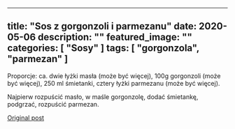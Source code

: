 
---
title: "Sos z gorgonzoli i parmezanu"
date: 2020-05-06
description: ""
featured_image: ""
categories: [ "Sosy" ]
tags: [ "gorgonzola", "parmezan" ]
---

<!-- Number 35 -->

Proporcje: ca. dwie łyżki masła (może być więcej), 100g gorgonzoli (może być więcej), 250 ml śmietanki, cztery łyżki parmezanu (może być więcej).

Najpierw rozpuścić masło, w maśle gorgonzolę, dodać śmietankę, podgrzać, rozpuścić parmezan.



[Original post](https://statystycznakuchnia.wordpress.com/2020/05/06/sos-z-gorgonzoli-i-parmezanu/)


